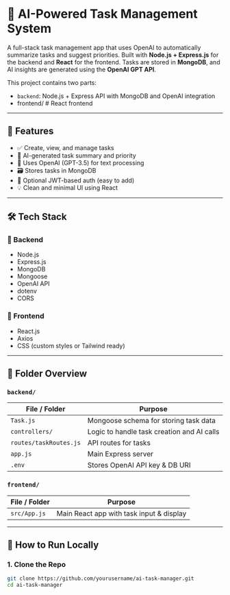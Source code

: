 # 🧠 AI-Powered Task Management System

A full-stack task management app that uses OpenAI to automatically summarize tasks and suggest priorities. Built with **Node.js + Express.js** for the backend and **React** for the frontend. Tasks are stored in **MongoDB**, and AI insights are generated using the **OpenAI GPT API**.

This project contains two parts:

- `backend`: Node.js + Express API with MongoDB and OpenAI integration
- frontend/ # React frontend


---

## 🚀 Features

- ✅ Create, view, and manage tasks
- 🤖 AI-generated task summary and priority
- 🧠 Uses OpenAI (GPT-3.5) for text processing
- 🗃️ Stores tasks in MongoDB
- 🔐 Optional JWT-based auth (easy to add)
- 💡 Clean and minimal UI using React

---

## 🛠️ Tech Stack

### 🔧 Backend
- Node.js
- Express.js
- MongoDB
- Mongoose
- OpenAI API
- dotenv
- CORS

### 🎨 Frontend
- React.js
- Axios
- CSS (custom styles or Tailwind ready)

---

## 📁 Folder Overview

### `backend/`

| File / Folder       | Purpose                                     |
|---------------------|---------------------------------------------|
| `Task.js`     | Mongoose schema for storing task data       |
| `controllers/`       | Logic to handle task creation and AI calls |
| `routes/taskRoutes.js` | API routes for tasks                    |
| `app.js`             | Main Express server                         |
| `.env`               | Stores OpenAI API key & DB URI              |

### `frontend/`

| File / Folder       | Purpose                                     |
|---------------------|---------------------------------------------|
| `src/App.js`         | Main React app with task input & display    |

---

## 🔧 How to Run Locally

### 1. Clone the Repo

```bash
git clone https://github.com/yourusername/ai-task-manager.git
cd ai-task-manager

